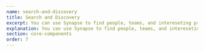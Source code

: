 ```yaml
---
name: search-and-discovery
title: Search and Discovery
excerpt: You can use Synapse to find people, teams, and intereseting projects.
explanation: You can use Synapse to find people, teams, and intereseting projects.
section: core-components
order: 7
---
```

